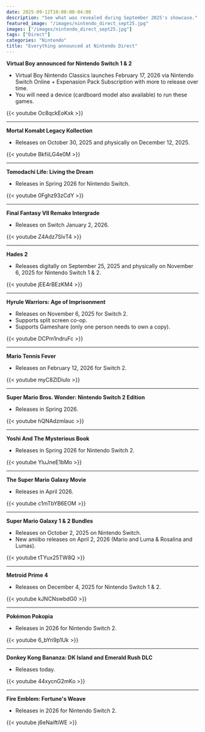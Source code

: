```yaml
---
date: 2025-09-12T10:00:00-04:00
description: "See what was revealed during September 2025's showcase."
featured_image: "/images/nintendo_direct_sept25.jpg"
images: ["/images/nintendo_direct_sept25.jpg"]
tags: ["Direct"]
categories: "Nintendo"
title: "Everything announced at Nintendo Direct"
---
```


**Virtual Boy announced for Nintendo Switch 1 & 2**
- Virtual Boy Nintendo Classics launches February 17, 2026 via Nintendo Switch Online + Expenasion Pack Subscription with more to release over time.
- You will need a device (cardboard model also available) to run these games.

{{< youtube Oc8qckEoKxk >}}

---

**Mortal Komabt Legacy Kollection**
- Releases on October 30, 2025 and physically on December 12, 2025.

{{< youtube BkfiiLG4e0M >}}

---

**Tomodachi Life: Living the Dream**
- Releases in Spring 2026 for Nintendo Switch.

{{< youtube 0Fghz93zCdY >}}

---

**Final Fantasy VII Remake Intergrade**
- Releases on Switch January 2, 2026.

{{< youtube Z4Adz7SlvT4 >}}

---

**Hades 2**
- Releases digitally on September 25, 2025 and physically on November 6, 2025 for Nintendo Switch 1 & 2.

{{< youtube jEE4rBEzKM4 >}}

---

**Hyrule Warriors: Age of Imprisonment**
- Releases on November 6, 2025 for Switch 2.
- Supports split screen co-op.
- Supports Gameshare (only one person needs to own a copy).

{{< youtube DCPm1ndruFc >}}

---

**Mario Tennis Fever**
- Releases on February 12, 2026 for Switch 2.

{{< youtube myC8ZlDiulo >}}

---

**Super Mario Bros. Wonder: Nintendo Switch 2 Edition**
- Releases in Spring 2026.

{{< youtube hQNAdzmlauc >}}

---

**Yoshi And The Mysterious Book**
- Releases in Spring 2026 for Nintendo Switch 2.

{{< youtube YluJneE1bMo >}}

---

**The Super Mario Galaxy Movie**
- Releases in April 2026.

{{< youtube c1mTbYB6EOM >}}

---

**Super Mario Galaxy 1 & 2 Bundles**
- Releases on October 2, 2025 on Nintendo Switch.
- New amiibo releases on April 2, 2026 (Mario and Luma & Rosalina and Lumas).

{{< youtube tTYux25TW8Q >}}

---

**Metroid Prime 4**
- Releases on December 4, 2025 for Nintendo Switch 1 & 2.

{{< youtube kJNCNswbdG0 >}}

---

**Pokémon Pokopia**
- Releases in 2026 for Nintendo Switch 2.

{{< youtube 6_bYri9p1Uk >}}

---

**Donkey Kong Bananza: DK Island and Emerald Rush DLC**
- Releases today.

{{< youtube 44xycnG2mKo >}}

---

**Fire Emblem: Fortune's Weave**
- Releases in 2026 for Nintendo Switch 2.

{{< youtube j6eNaiftiWE >}}




